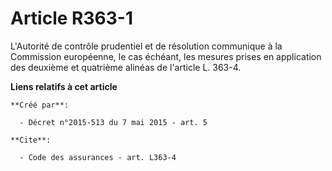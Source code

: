 # Article R363-1

L'Autorité de contrôle prudentiel et de résolution communique à la Commission européenne, le cas échéant, les mesures prises
en application des deuxième et quatrième alinéas de l'article L. 363-4.

**Liens relatifs à cet article**

	**Créé par**:

	  - Décret n°2015-513 du 7 mai 2015 - art. 5

	**Cite**:

	  - Code des assurances - art. L363-4
